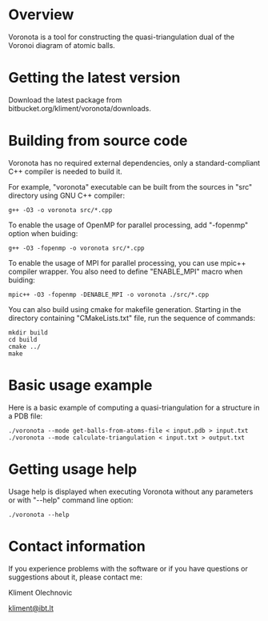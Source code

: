 # Overview

Voronota is a tool for constructing the quasi-triangulation
dual of the Voronoi diagram of atomic balls.


# Getting the latest version

Download the latest package from bitbucket.org/kliment/voronota/downloads.


# Building from source code

Voronota has no required external dependencies, only
a standard-compliant C++ compiler is needed to build it.

For example, "voronota" executable can be built from
the sources in "src" directory using GNU C++ compiler:

    g++ -O3 -o voronota src/*.cpp

To enable the usage of OpenMP for parallel processing,
add "-fopenmp" option when buiding:

    g++ -O3 -fopenmp -o voronota src/*.cpp

To enable the usage of MPI for parallel processing, you
can use mpic++ compiler wrapper. You also need to define
"ENABLE_MPI" macro when buiding:

    mpic++ -O3 -fopenmp -DENABLE_MPI -o voronota ./src/*.cpp
    
You can also build using cmake for makefile generation.
Starting in the directory containing "CMakeLists.txt" file,
run the sequence of commands:

    mkdir build
    cd build
    cmake ../
    make


# Basic usage example

Here is a basic example of computing a quasi-triangulation
for a structure in a PDB file:

    ./voronota --mode get-balls-from-atoms-file < input.pdb > input.txt
    ./voronota --mode calculate-triangulation < input.txt > output.txt


# Getting usage help

Usage help is displayed when executing Voronota without any
parameters or with "--help" command line option:

    ./voronota --help


# Contact information

If you experience problems with the software or if you have
questions or suggestions about it, please contact me:

Kliment Olechnovic

kliment@ibt.lt
